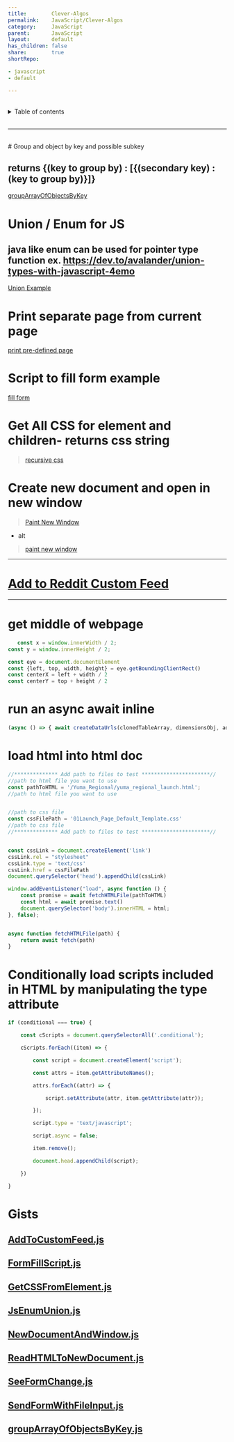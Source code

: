 ```yaml
---
title:        Clever-Algos  
permalink:    JavaScript/Clever-Algos  
category:     JavaScript  
parent:       JavaScript  
layout:       default  
has_children: false  
share:        true  
shortRepo:

- javascript
- default

---
```



<br/>              

<details markdown="block">                    
<summary>                    
Table of contents                    
</summary>                    
{: .text-delta }                    
1. TOC                    
{:toc}                    
</details>                    

<br/>                    

***                    

<br/>    
# Group and object by key and possible subkey    

## returns {(key to group by) : [{(secondary key) : (key to group by)}]}

<a href="https://gist.github.com/14paxton/a87f5d47aaf678e89a1dfeffa51b46d9"> groupArrayOfObjectsByKey</a>    

# Union / Enum for JS

## java like enum can be used for pointer type function ex. https://dev.to/avalander/union-types-with-javascript-4emo

  <a href="https://gist.github.com/14paxton/685637fd8c513c7539a10f66b2386cfe"> Union Example </a>     

# Print separate page from current page

<a href="https://gist.github.com/14paxton/8bf4b0df10a7c4add52c9d4d2da88879"> print pre-defined page </a>    

# Script to fill form example

<a href="https://gist.github.com/14paxton/fedc95a9b660e1625373bea6f92e4648"> fill form </a>    

# Get All CSS for element and children- returns css string

> [recursive css](https://gist.github.com/14paxton/70018ca1b4b990db4fbf4edfd1907af8)

# Create new document and open in new window

> [Paint New Window](https://contest-server.cs.uchicago.edu/ref/JavaScript/developer.mozilla.org/en-US/docs/Web/API/Window/open.html)

- alt

> [paint new window](https://gist.github.com/14paxton/fb7f33fd6f5fa7a15077b6ebf18fca44)
    
---
# [Add to Reddit Custom Feed](https://gist.github.com/14paxton/63944ec7e8bcd0e7ee9b97e3dc6fd48e)
---

# get middle of webpage

```javascript    
   const x = window.innerWidth / 2;
const y = window.innerHeight / 2;

const eye = document.documentElement
const {left, top, width, height} = eye.getBoundingClientRect()
const centerX = left + width / 2
const centerY = top + height / 2    
```    

# run an async await inline

```javascript    
(async () => { await createDataUrls(clonedTableArray, dimensionsObj, additionalSlides, resolveURLCreation, rejectURL)})()    
```    

# load html into html doc

```javascript    
//************** Add path to files to test **********************//    
//path to html file you want to use    
const pathToHTML = '/Yuma_Regional/yuma_regional_launch.html';
//path to html file you want to use    


//path to css file    
const cssFilePath = '01Launch_Page_Default_Template.css'
//path to css file    
//************** Add path to files to test **********************//    


const cssLink = document.createElement('link')
cssLink.rel = "stylesheet"
cssLink.type = 'text/css'
cssLink.href = cssFilePath
document.querySelector('head').appendChild(cssLink)

window.addEventListener("load", async function () {
    const promise = await fetchHTMLFile(pathToHTML)
    const html = await promise.text()
    document.querySelector('body').innerHTML = html;
}, false);


async function fetchHTMLFile(path) {
    return await fetch(path)
}    
```    

# Conditionally load scripts included in HTML by manipulating the type attribute

```javascript    
if (conditional === true) {

    const cScripts = document.querySelectorAll('.conditional');

    cScripts.forEach((item) => {

        const script = document.createElement('script');

        const attrs = item.getAttributeNames();

        attrs.forEach((attr) => {

            script.setAttribute(attr, item.getAttribute(attr));

        });

        script.type = 'text/javascript';

        script.async = false;

        item.remove();

        document.head.appendChild(script);

    })

}    
```

# Gists

## [AddToCustomFeed.js](https://gist.github.com/14paxton/63944ec7e8bcd0e7ee9b97e3dc6fd48e)

## [FormFillScript.js](https://gist.github.com/14paxton/fedc95a9b660e1625373bea6f92e4648)

## [GetCSSFromElement.js](https://gist.github.com/14paxton/70018ca1b4b990db4fbf4edfd1907af8)

## [JsEnumUnion.js](https://gist.github.com/14paxton/685637fd8c513c7539a10f66b2386cfe)

## [NewDocumentAndWindow.js](https://gist.github.com/14paxton/fb7f33fd6f5fa7a15077b6ebf18fca44)

## [ReadHTMLToNewDocument.js](https://gist.github.com/14paxton/a5a6b17131a2791b757973f866e3eb98)

## [SeeFormChange.js](https://gist.github.com/14paxton/f7f177713ec7e8effcdeec086c22e43a)

## [SendFormWithFileInput.js](https://gist.github.com/14paxton/eeeb29357613698bd877eb35dcf0ad89)

## [groupArrayOfObjectsByKey.js](https://gist.github.com/14paxton/a87f5d47aaf678e89a1dfeffa51b46d9)